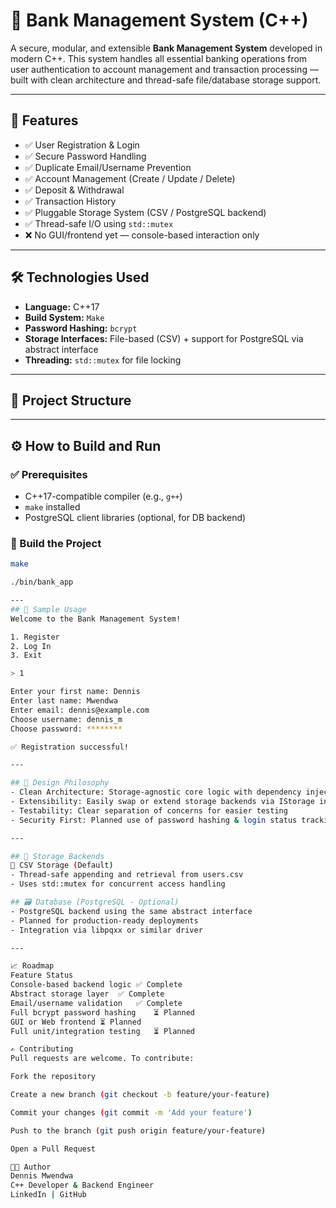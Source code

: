 # 📘 Bank Management System (C++)

A secure, modular, and extensible **Bank Management System** developed in modern C++.
This system handles all essential banking operations from user authentication to
account management and transaction processing — built with clean architecture and
thread-safe file/database storage support.

---

## 🔧 Features

- ✅ User Registration & Login  
- ✅ Secure Password Handling  
- ✅ Duplicate Email/Username Prevention  
- ✅ Account Management (Create / Update / Delete)  
- ✅ Deposit & Withdrawal  
- ✅ Transaction History  
- ✅ Pluggable Storage System (CSV / PostgreSQL backend)  
- ✅ Thread-safe I/O using `std::mutex`  
- ❌ No GUI/frontend yet — console-based interaction only  

---

## 🛠️ Technologies Used

- **Language:** C++17  
- **Build System:** `Make`  
- **Password Hashing:** `bcrypt` 
- **Storage Interfaces:** File-based (CSV) + support for PostgreSQL via abstract interface  
- **Threading:** `std::mutex` for file locking  

---

## 📂 Project Structure

---

## ⚙️ How to Build and Run

### ✅ Prerequisites

- C++17-compatible compiler (e.g., `g++`)  
- `make` installed  
- PostgreSQL client libraries (optional, for DB backend)

### 🔨 Build the Project

```bash
make

./bin/bank_app

---
## 🧪 Sample Usage
Welcome to the Bank Management System!

1. Register
2. Log In
3. Exit

> 1

Enter your first name: Dennis  
Enter last name: Mwendwa  
Enter email: dennis@example.com  
Choose username: dennis_m  
Choose password: ********  

✅ Registration successful!

---

## 📌 Design Philosophy
- Clean Architecture: Storage-agnostic core logic with dependency injection
- Extensibility: Easily swap or extend storage backends via IStorage interface
- Testability: Clear separation of concerns for easier testing
- Security First: Planned use of password hashing & login status tracking

---

## 🧱 Storage Backends
📁 CSV Storage (Default)
- Thread-safe appending and retrieval from users.csv
- Uses std::mutex for concurrent access handling

## 🗃️ Database (PostgreSQL - Optional)
- PostgreSQL backend using the same abstract interface
- Planned for production-ready deployments
- Integration via libpqxx or similar driver

---

📈 Roadmap
Feature	Status
Console-based backend logic	✅ Complete
Abstract storage layer	✅ Complete
Email/username validation	✅ Complete
Full bcrypt password hashing	⏳ Planned
GUI or Web frontend	⏳ Planned
Full unit/integration testing	⏳ Planned

✍️ Contributing
Pull requests are welcome. To contribute:

Fork the repository

Create a new branch (git checkout -b feature/your-feature)

Commit your changes (git commit -m 'Add your feature')

Push to the branch (git push origin feature/your-feature)

Open a Pull Request

🧑‍💻 Author
Dennis Mwendwa
C++ Developer & Backend Engineer
LinkedIn | GitHub